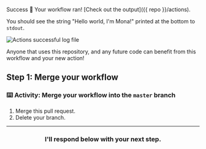 Success :tada: Your workflow ran! [Check out the output]({{ repo }}/actions).

You should see the string "Hello world, I'm Mona!" printed at the bottom to `stdout`.

![Actions successful log file](https://developer.github.com/assets/images/actions-log-file.png)

Anyone that uses this repository, and any future code can benefit from this workflow and your new action!

## Step 1: Merge your workflow

### :keyboard: Activity: Merge your workflow into the `master` branch

1. Merge this pull request.
1. Delete your branch. 

<hr>
<h3 align="center">I'll respond below with your next step.</h3>
